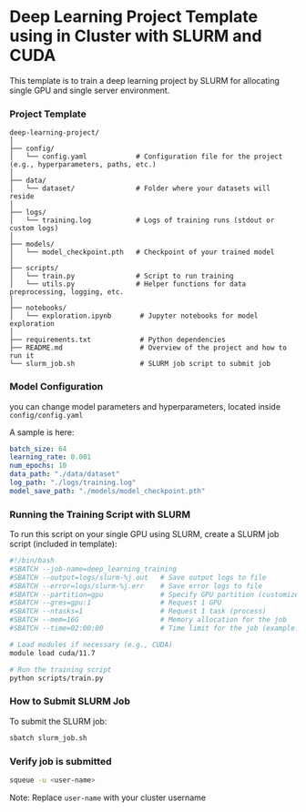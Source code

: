 # Deep Learning Project Template using in Cluster with SLURM and CUDA
This template is to train a deep learning project by SLURM for allocating single GPU and single server environment.


### Project Template
```
deep-learning-project/
│
├── config/
│   └── config.yaml            # Configuration file for the project (e.g., hyperparameters, paths, etc.)
│
├── data/
│   └── dataset/               # Folder where your datasets will reside
│
├── logs/
│   └── training.log           # Logs of training runs (stdout or custom logs)
│
├── models/
│   └── model_checkpoint.pth   # Checkpoint of your trained model
│
├── scripts/
│   └── train.py               # Script to run training
│   └── utils.py               # Helper functions for data preprocessing, logging, etc.
│
├── notebooks/
│   └── exploration.ipynb       # Jupyter notebooks for model exploration
│
├── requirements.txt            # Python dependencies
├── README.md                   # Overview of the project and how to run it
└── slurm_job.sh                # SLURM job script to submit job
```
### Model Configuration
you can change model parameters and hyperparameters,
located inside ```config/config.yaml```

A sample is here:
```yaml
batch_size: 64
learning_rate: 0.001
num_epochs: 10
data_path: "./data/dataset"
log_path: "./logs/training.log"
model_save_path: "./models/model_checkpoint.pth"

```

### Running the Training Script with SLURM

To run this script on your single GPU using SLURM, create a SLURM job script (included in template):

```bash
#!/bin/bash
#SBATCH --job-name=deep_learning_training
#SBATCH --output=logs/slurm-%j.out   # Save output logs to file
#SBATCH --error=logs/slurm-%j.err    # Save error logs to file
#SBATCH --partition=gpu              # Specify GPU partition (customize based on your setup)
#SBATCH --gres=gpu:1                 # Request 1 GPU
#SBATCH --ntasks=1                   # Request 1 task (process)
#SBATCH --mem=16G                    # Memory allocation for the job
#SBATCH --time=02:00:00              # Time limit for the job (example: 2 hours)

# Load modules if necessary (e.g., CUDA)
module load cuda/11.7

# Run the training script
python scripts/train.py
```

### How to Submit SLURM Job
To submit the SLURM job:
```bash
sbatch slurm_job.sh
```

### Verify job is submitted

```bash
squeue -u <user-name>
```

Note: Replace `user-name` with your cluster username
